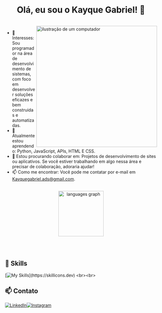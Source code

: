 <h1 align = "center"> Olá, eu sou o Kayque Gabriel! 👋  </h1>
<br>
<img src="https://raw.githubusercontent.com/MicaelliMedeiros/micaellimedeiros/master/image/computer-illustration.png" alt="ilustração de um computador" min-width="400px" max-width="400px" width="400px" align="right">

* 👀 Interesses: Sou programador na área de desenvolvimento de sistemas, com foco em desenvolver soluções eficazes e bem construidas e automatizadas.
* 🌱 Atualmente estou aprendendo: Python, JavaScript, APIs, HTML E CSS.
* 💞 Estou procurando colaborar em: Projetos de desenvolvimento de sites ou aplicativos. Se você estiver trabalhando em algo nessa área e precisar de colaboração, adoraria ajudar!
* 📫 Como me encontrar: Você pode me contatar por e-mail em [Kayquegabriel.ads@gmail.com](mailto:Kayquegabriel.ads@gmail.com).
<br>
<div align="center">
  <img src="https://github-readme-stats.vercel.app/api/top-langs?username=kayque88&locale=en&hide_title=false&layout=compact&card_width=320&langs_count=5&theme=dracula&hide_border=false&order=2" height="150" alt="languages graph"  />
</div> 

<br><br>
## 🚀 Skills
[![My Skills](https://skillicons.dev/icons?i=js,html,css,py,mysql,)](https://skillicons.dev)
<br><br>
## 📫 Contato

[![LinkedIn](https://img.shields.io/badge/-LINKEDIN-blue?style=flat-square&logo=linkedin&logoColor=white&link=https://www.linkedin.com/in/kayque-gabriel-7a46a9261)](https://www.linkedin.com/in/kayque-gabriel-7a46a9261)[![Instagram](https://img.shields.io/badge/Instagram-E4405F?style=flat&logo=instagram&logoColor=black)](https://www.instagram.com/kayque_g8/)

